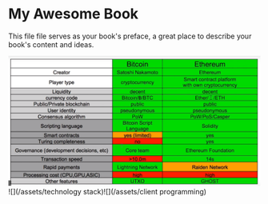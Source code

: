 # My Awesome Book

This file file serves as your book's preface, a great place to describe your book's content and ideas.

![](/assets/1)![](/assets/technology stack)![](/assets/client programming)

